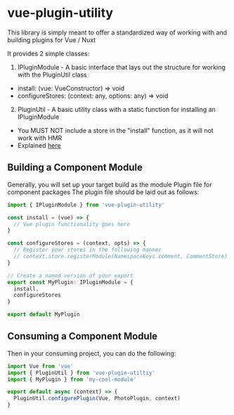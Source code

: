 # vue-plugin-utility

This library is simply meant to offer a standardized way of working with and building plugins for Vue / Nuxt

It provides 2 simple classes:
1. IPluginModule - A basic interface that lays out the structure for working with the PluginUtil class
  * install: (vue: VueConstructor<any>) => void
  * configureStores: (context: any, options: any) => void
2. PluginUtil - A basic utility class with a static function for installing an IPluginModule
  * You MUST NOT include a store in the "install" function, as it will not work with HMR
  * Explained [here](https://github.com/nuxt/nuxt.js/issues/2267)


## Building a Component Module
Generally, you will set up your target build as the module Plugin file for component packages
The plugin file should be laid out as follows:

```typescript
import { IPluginModule } from 'vue-plugin-utility'

const install = (vue) => {
  // Vue plugin functionality goes here
}

const configureStores = (context, opts) => {
  // Register your stores in the following manner
  // context.store.registerModule(NamespaceKeys.comment, CommentStore)
}

// Create a named version of your export
export const MyPlugin: IPluginModule = {
  install,
  configureStores
}

export default MyPlugin
```

## Consuming a Component Module
Then in your consuming project, you can do the following:

```typescript
import Vue from 'vue'
import { PluginUtil } from 'vue-plugin-utiltiy'
import { MyPlugin } from 'my-cool-module'

export default async (context) => {
  PluginUtil.configurePlugin(Vue, PhotoPlugin, context)
}
```
